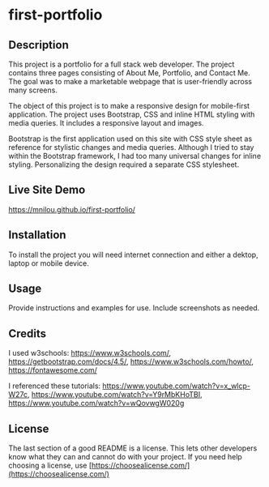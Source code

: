 # first-portfolio

## Description 

This project is a portfolio for a full stack web developer. The project contains three pages consisting of About Me, Portfolio, and Contact Me. The goal was to make a marketable webpage that is user-friendly across many screens.

The object of this project is to make a responsive design for mobile-first application. The project uses Bootstrap, CSS and inline HTML styling with media queries. It includes a responsive layout and images. 

Bootstrap is the first application used on this site with CSS style sheet as reference for stylistic changes and media queries. Although I tried to stay within the Bootstrap framework, I had too many universal changes for inline styling. Personalizing the design required a separate CSS stylesheet.

## Live Site Demo

https://mnilou.github.io/first-portfolio/

## Installation

To install the project you will need internet connection and either a dektop, laptop or mobile device.

## Usage 

Provide instructions and examples for use. Include screenshots as needed. 


## Credits

I used w3schools: https://www.w3schools.com/, https://getbootstrap.com/docs/4.5/, https://www.w3schools.com/howto/, https://fontawesome.com/  


I referenced these tutorials: https://www.youtube.com/watch?v=x_wlcp-W27c, https://www.youtube.com/watch?v=Y9rMbKHoTBI, https://www.youtube.com/watch?v=wQovwgW020g 


## License

The last section of a good README is a license. This lets other developers know what they can and cannot do with your project. If you need help choosing a license, use [https://choosealicense.com/](https://choosealicense.com/)


